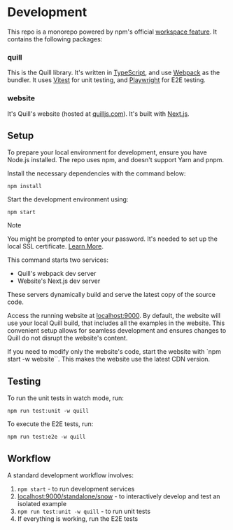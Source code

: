 # Development

This repo is a monorepo powered by npm's official [workspace feature](https://docs.npmjs.com/cli/v10/using-npm/workspaces). It contains the following packages:

### quill

This is the Quill library. It's written in [TypeScript](https://www.typescriptlang.org/), and use [Webpack](https://webpack.js.org/) as the bundler.
It uses [Vitest](https://vitest.dev) for unit testing, and [Playwright](https://playwright.dev/) for E2E testing.

### website

It's Quill's website (hosted at [quilljs.com](https://quilljs.com/)). It's built with [Next.js](https://nextjs.org/).

## Setup

To prepare your local environment for development, ensure you have Node.js installed. The repo uses npm, and doesn't support Yarn and pnpm.

Install the necessary dependencies with the command below:

```shell
npm install
```

Start the development environment using:

```shell
npm start
```

> [!NOTE]
> You might be prompted to enter your password. It's needed to set up the local SSL certificate. [Learn More](https://nextjs.org/docs/pages/api-reference/next-cli#https-for-local-development).

This command starts two services:

- Quill's webpack dev server
- Website's Next.js dev server

These servers dynamically build and serve the latest copy of the source code.

Access the running website at [localhost:9000](https://localhost:9000/). By default, the website will use your local Quill build, that includes all the examples in the website. This convenient setup allows for seamless development and ensures changes to Quill do not disrupt the website's content.

If you need to modify only the website's code, start the website with `npm start -w website``. This makes the website use the latest CDN version.

## Testing

To run the unit tests in watch mode, run:

    npm run test:unit -w quill

To execute the E2E tests, run:

    npm run test:e2e -w quill

## Workflow

A standard development workflow involves:

1. `npm start` - to run development services
2. [localhost:9000/standalone/snow](https://localhost:9000/standalone/snow) - to interactively develop and test an isolated example
3. `npm run test:unit -w quill` - to run unit tests
4. If everything is working, run the E2E tests
